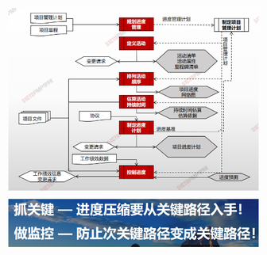 ![image-20210303230633676](assets/image-20210303230633676.png)

![image-20210303230710583](assets/image-20210303230710583.png)
